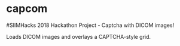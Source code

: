 # capcom
#SIIMHacks 2018 Hackathon Project - Captcha with DICOM images!

Loads DICOM images and overlays a CAPTCHA-style grid.
